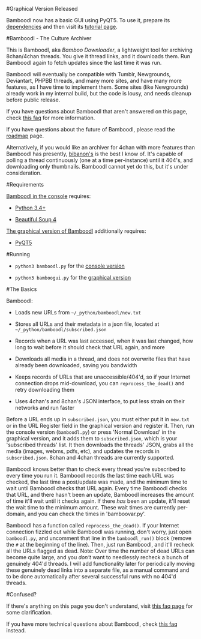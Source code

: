 
#Graphical Version Released

Bamboodl now has a basic GUI using PyQT5. To use it, prepare its [dependencies](#requirements) and then visit its [tutorial page](tutorial_graphical.md#bamboodl-graphical-version).


#Bamboodl - The Culture Archiver

This is Bamboodl, aka *Bamboo Downloader*, a lightweight tool for archiving 8chan/4chan threads. You give it thread links, and it downloads them. Run Bamboodl again to fetch updates since the last time it was run.

Bamboodl will eventually be compatible with Tumblr, Newgrounds, Deviantart, PHPBB threads, and many more sites, and have many more features, as I have time to implement them. Some sites (like Newgrounds) already work in my internal build, but the code is lousy, and needs cleanup before public release.

If you have questions about Bamboodl that aren't answered on this page, check [this faq](faq_general.md#faq) for more information.

If you have questions about the future of Bamboodl, please read the [roadmap](faq_roadmap.md#roadmap) page.

Alternatively, if you would like an archiver for 4chan with more features than Bamboodl has presently, [bibanon's](https://github.com/bibanon/BA-4chan-thread-archiver) is the best I know of. It's capable of polling a thread continuously (one at a time per-instance) until it 404's, and downloading only thumbnails. Bamboodl cannot yet do this, but it's under consideration.

#Requirements

[Bamboodl in the console](tutorial_console.md#requirements) requires:

- [Python 3.4+](https://www.python.org/downloads/)

- [Beautiful Soup 4](http://www.crummy.com/software/BeautifulSoup/)

[The graphical version of Bamboodl](tutorial_graphical.md#requirements) additionally requires:

- [PyQT5](http://www.riverbankcomputing.com/software/pyqt/download5)

#Running

- `python3 bamboodl.py` for the [console version](tutorial_console.md)

- `python3 bamboogui.py` for the [graphical version](tutorial_graphical.md)

#The Basics

Bamboodl:

- Loads new URLs from `~/_python/bamboodl/new.txt`

- Stores all URLs and their metadata in a json file, located at `~/_python/bamboodl/subscribed.json`

- Records when a URL was last accessed, when it was last changed, how long to wait before it should check that URL again, and more

- Downloads all media in a thread, and does not overwrite files that have already been downloaded, saving you bandwidth

- Keeps records of URLs that are unaccessible/404'd, so if your Internet connection drops mid-download, you can `reprocess_the_dead()` and retry downloading them

- Uses 4chan's and 8chan's JSON interface, to put less strain on their networks and run faster

Before a URL ends up in `subscribed.json`, you must either put it in `new.txt` or in the URL Register field in the graphical version and register it. Then, run the console version (`bamboodl.py`) or press 'Normal Download' in the graphical version, and it adds them to `subscribed.json`, which is your 'subscribed threads' list. It then downloads the threads' JSON, grabs all the media (images, webms, pdfs, etc), and updates the records in `subscribed.json`. 8chan and 4chan threads are currently supported.

Bamboodl knows better than to check every thread you're subscribed to every time you run it. Bamboodl records the last time each URL was checked, the last time a post/update was made, and the minimum time to wait until Bamboodl checks that URL again. Every time Bamboodl checks that URL, and there hasn't been an update, Bamboodl increases the amount of time it'll wait until it checks again. If there *has* been an update, it'll reset the wait time to the minimum amount. These wait times are currently per-domain, and you can check the times in 'bamboovar.py'.

Bamboodl has a function called `reprocess_the_dead()`. If your Internet connection fizzled out while Bamboodl was running, don't worry, just open `bamboodl.py`, and uncomment that line in the `bamboodl_run()` block (remove the `#` at the beginning of the line). Then, just run Bamboodl, and it'll recheck all the URLs flagged as dead. Note: Over time the number of dead URLs can become quite large, and you *don't* want to needlessly recheck a bunch of genuinely 404'd threads. I will add functionality later for periodically moving these genuinely dead links into a separate file, as a manual command and to be done automatically after several successful runs with no 404'd threads.

#Confused?

If there's anything on this page you don't understand, visit [this faq page](faq_neophytes.md#help) for some clarification.

If you have more technical questions about Bamboodl, check [this faq](faq_general.md#faq) instead.

